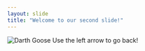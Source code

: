 ```yaml
---
layout: slide
title: "Welcome to our second slide!"
---
```

![Darth Goose](https://user-images.githubusercontent.com/79287631/108437727-b78e7600-7202-11eb-83e7-d8269ffd28fa.jpg)
Use the left arrow to go back!
